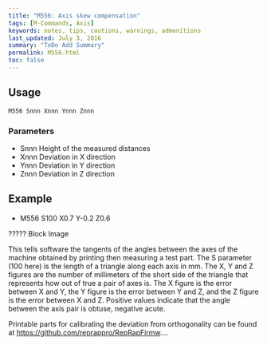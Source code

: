```yaml
---
title: "M556: Axis skew compensation" 
tags: [M-Commands, Axis]
keywords: notes, tips, cautions, warnings, admonitions
last_updated: July 3, 2016
summary: "ToDo Add Summary"
permalink: M556.html
toc: false
---
```



## Usage ##
```
M556 Snnn Xnnn Ynnn Znnn
```

### Parameters ###

+ Snnn Height of the measured distances
+ Xnnn Deviation in X direction
+ Ynnn Deviation in Y direction
+ Znnn Deviation in Z direction

## Example ##

+ M556 S100 X0.7 Y-0.2 Z0.6

????? Block Image

This tells software the tangents of the angles between the axes of the machine obtained by printing then measuring a test part. The S parameter (100 here) is the length of a triangle along each axis in mm. The X, Y and Z figures are the number of millimeters of the short side of the triangle that represents how out of true a pair of axes is. The X figure is the error between X and Y, the Y figure is the error between Y and Z, and the Z figure is the error between X and Z. Positive values indicate that the angle between the axis pair is obtuse, negative acute.

Printable parts for calibrating the deviation from orthogonality can be found at https://github.com/reprappro/RepRapFirmw....
